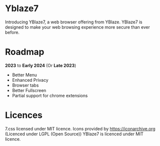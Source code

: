 # Yblaze7
Introducing YBlaze7, a web browser offering from YBlaze. YBlaze7 is designed to make your web browsing experience more secure than ever before.

# Roadmap
 **2023** to **Early 2024** (Or **Late 2023**)
 - Better Menu
 - Enhanced Privacy
 - Browser tabs
 - Better Fullscreen
 - Partial support for chrome extensions

# Licences
7.css licensed under MIT licence.
Icons provided by https://iconarchive.org (Licenced under LGPL (Open Source))
YBlaze7 is licenced under MIT licence.
